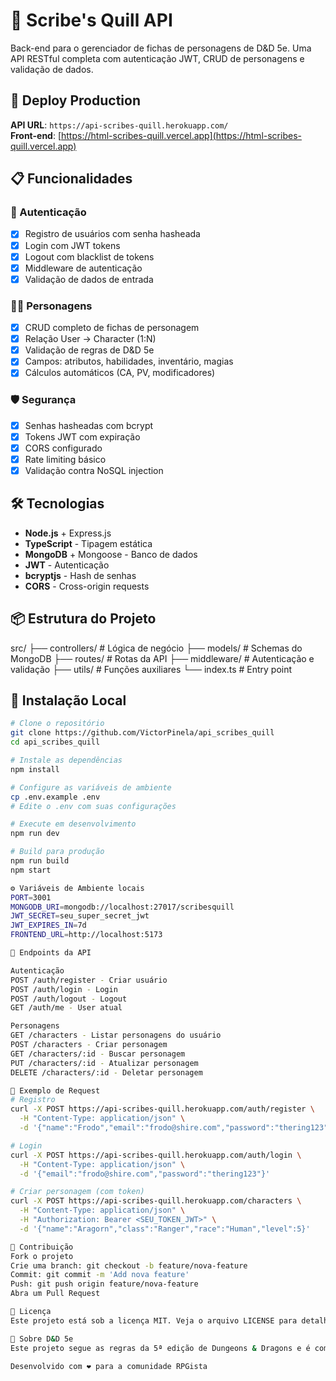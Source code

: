 # 🏰 Scribe's Quill API

Back-end para o gerenciador de fichas de personagens de D&D 5e. Uma API RESTful completa com autenticação JWT, CRUD de personagens e validação de dados.

## 🚀 Deploy Production

**API URL**: `https://api-scribes-quill.herokuapp.com/`  
**Front-end**: [https://html-scribes-quill.vercel.app](https://html-scribes-quill.vercel.app)

## 📋 Funcionalidades

### 🔐 Autenticação
- [x] Registro de usuários com senha hasheada
- [x] Login com JWT tokens
- [x] Logout com blacklist de tokens
- [x] Middleware de autenticação
- [x] Validação de dados de entrada

### 🧙‍♂️ Personagens
- [x] CRUD completo de fichas de personagem
- [x] Relação User → Character (1:N)
- [x] Validação de regras de D&D 5e
- [x] Campos: atributos, habilidades, inventário, magias
- [x] Cálculos automáticos (CA, PV, modificadores)

### 🛡️ Segurança
- [x] Senhas hasheadas com bcrypt
- [x] Tokens JWT com expiração
- [x] CORS configurado
- [x] Rate limiting básico
- [x] Validação contra NoSQL injection

## 🛠️ Tecnologias

- **Node.js** + Express.js
- **TypeScript** - Tipagem estática
- **MongoDB** + Mongoose - Banco de dados
- **JWT** - Autenticação
- **bcryptjs** - Hash de senhas
- **CORS** - Cross-origin requests

## 📦 Estrutura do Projeto
src/
├── controllers/ # Lógica de negócio
├── models/ # Schemas do MongoDB
├── routes/ # Rotas da API
├── middleware/ # Autenticação e validação
├── utils/ # Funções auxiliares
└── index.ts # Entry point

## 🔧 Instalação Local

```bash
# Clone o repositório
git clone https://github.com/VictorPinela/api_scribes_quill
cd api_scribes_quill

# Instale as dependências
npm install

# Configure as variáveis de ambiente
cp .env.example .env
# Edite o .env com suas configurações

# Execute em desenvolvimento
npm run dev

# Build para produção
npm run build
npm start

⚙️ Variáveis de Ambiente locais
PORT=3001
MONGODB_URI=mongodb://localhost:27017/scribesquill
JWT_SECRET=seu_super_secret_jwt
JWT_EXPIRES_IN=7d
FRONTEND_URL=http://localhost:5173

📡 Endpoints da API

Autenticação
POST /auth/register - Criar usuário
POST /auth/login - Login
POST /auth/logout - Logout
GET /auth/me - User atual

Personagens
GET /characters - Listar personagens do usuário
POST /characters - Criar personagem
GET /characters/:id - Buscar personagem
PUT /characters/:id - Atualizar personagem
DELETE /characters/:id - Deletar personagem

🎯 Exemplo de Request
# Registro
curl -X POST https://api-scribes-quill.herokuapp.com/auth/register \
  -H "Content-Type: application/json" \
  -d '{"name":"Frodo","email":"frodo@shire.com","password":"thering123"}'

# Login
curl -X POST https://api-scribes-quill.herokuapp.com/auth/login \
  -H "Content-Type: application/json" \
  -d '{"email":"frodo@shire.com","password":"thering123"}'

# Criar personagem (com token)
curl -X POST https://api-scribes-quill.herokuapp.com/characters \
  -H "Content-Type: application/json" \
  -H "Authorization: Bearer <SEU_TOKEN_JWT>" \
  -d '{"name":"Aragorn","class":"Ranger","race":"Human","level":5}'

🤝 Contribuição
Fork o projeto
Crie uma branch: git checkout -b feature/nova-feature
Commit: git commit -m 'Add nova feature'
Push: git push origin feature/nova-feature
Abra um Pull Request

📄 Licença
Este projeto está sob a licença MIT. Veja o arquivo LICENSE para detalhes.

🎲 Sobre D&D 5e
Este projeto segue as regras da 5ª edição de Dungeons & Dragons e é compatível com a System Reference Document (SRD).

Desenvolvido com ❤️ para a comunidade RPGista
